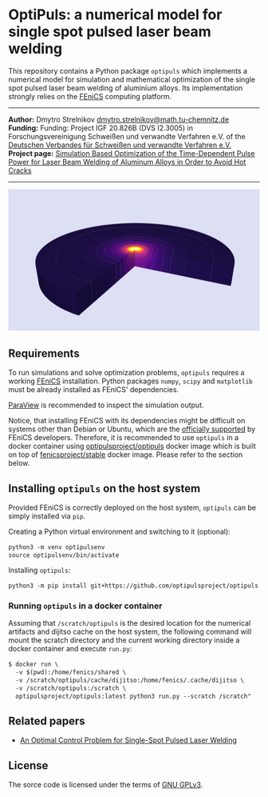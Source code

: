 OptiPuls: a numerical model for single spot pulsed laser beam welding
=====================================================================

This repository contains a Python package `optipuls` which implements a numerical model for simulation and mathematical optimization of the single spot pulsed laser beam welding of aluminium alloys. Its implementation strongly relies on the [FEniCS][fenics] computing platform.

---

**Author:** Dmytro Strelnikov <dmytro.strelnikov@math.tu-chemnitz.de>  
**Funding:** Funding: Project IGF 20.826B (DVS I2.3005) in Forschungsvereinigung Schweißen und verwandte Verfahren e.V. of the [Deutschen Verbandes für Schweißen und verwandte Verfahren e.V.](https://www.die-verbindungs-spezialisten.de/)  
**Project page:** [Simulation Based Optimization of the Time-Dependent Pulse Power for Laser Beam Welding of Aluminum Alloys in Order to Avoid Hot Cracks](https://www.tu-chemnitz.de/mathematik/part_dgl/projects/optipuls/index.en.php)

---

![OptiPuls-preview](assets/3d_resized.png)


## Requirements

To run simulations and solve optimization problems, `optipuls` requires a working [FEniCS][fenics/installation] installation. Python packages `numpy`, `scipy` and `matplotlib` must be already installed as FEniCS' dependencies.

[ParaView](https://www.paraview.org/) is recommended to inspect the simulation output.

Notice, that installing FEniCS with its dependencies might be difficult on systems other than Debian or Ubuntu, which are the [officially supported][fenics/installation/ubuntu] by FEniCS developers.
Therefore, it is recommended to use `optipuls` in a docker container using [optipulsproject/optipuls] docker image which is built on top of [fenicsproject/stable] docker image. Please refer to the section below.


## Installing `optipuls` on the host system

Provided FEniCS is correctly deployed on the host system, `optipuls` can be simply installed via `pip`.

Creating a Python virtual environment and switching to it (optional):
```
python3 -m venv optipulsenv
source optipulsenv/bin/activate
```

Installing `optipuls`:
```
python3 -m pip install git+https://github.com/optipulsproject/optipuls
```


### Running `optipuls` in a docker container

Assuming that `/scratch/optipuls` is the desired location for the numerical artifacts and dijitso cache on the host system, the following command will mount the scratch directory and the current working directory inside a docker container and execute `run.py`:
```
$ docker run \
  -v $(pwd):/home/fenics/shared \
  -v /scratch/optipuls/cache/dijitso:/home/fenics/.cache/dijitso \
  -v /scratch/optipuls:/scratch \
  optipulsproject/optipuls:latest python3 run.py --scratch /scratch"
```


## Related papers

- [An Optimal Control Problem for Single-Spot Pulsed Laser Welding][paper-onespot]


## License

The sorce code is licensed under the terms of [GNU GPLv3](https://www.gnu.org/licenses/gpl-3.0.en.html).



[fenics]: https://fenicsproject.org/
[fenics/installation]: https://fenics.readthedocs.io/en/latest/installation.html
[fenics/installation/ubuntu]: https://fenics.readthedocs.io/en/latest/installation.html#debian-ubuntu-packages

[optipulsproject/optipuls]: https://hub.docker.com/r/optipulsproject/optipuls
[fenicsproject/stable]: https://quay.io/fenicsproject/stable

[paper-onespot]: https://github.com/optipulsproject/paper-onespot